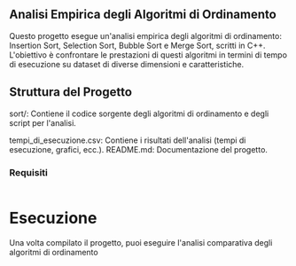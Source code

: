 ## Analisi Empirica degli Algoritmi di Ordinamento

Questo progetto esegue un'analisi empirica degli algoritmi di ordinamento: Insertion Sort, Selection Sort, Bubble Sort e Merge Sort, scritti in C++. 
L'obiettivo è confrontare le prestazioni di questi algoritmi in termini di tempo di esecuzione su dataset di diverse dimensioni e caratteristiche.

## Struttura del Progetto
sort/: Contiene il codice sorgente degli algoritmi di ordinamento e degli script per l'analisi.

tempi_di_esecuzione.csv: Contiene i risultati dell'analisi (tempi di esecuzione, grafici, ecc.).
README.md: Documentazione del progetto.

### Requisiti

```Compilatore C++ (ad esempio, g++)
```


# Esecuzione

Una volta compilato il progetto, puoi eseguire l'analisi comparativa degli algoritmi di ordinamento
